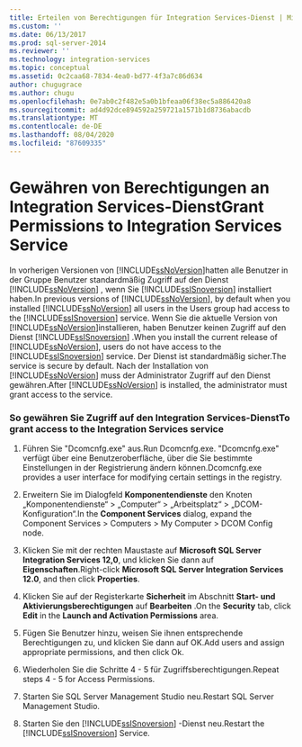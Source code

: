 ```yaml
---
title: Erteilen von Berechtigungen für Integration Services-Dienst | Microsoft-Dokumentation
ms.custom: ''
ms.date: 06/13/2017
ms.prod: sql-server-2014
ms.reviewer: ''
ms.technology: integration-services
ms.topic: conceptual
ms.assetid: 0c2caa68-7834-4ea0-bd77-4f3a7c86d634
author: chugugrace
ms.author: chugu
ms.openlocfilehash: 0e7ab0c2f482e5a0b1bfeaa06f38ec5a886420a8
ms.sourcegitcommit: ad4d92dce894592a259721a1571b1d8736abacdb
ms.translationtype: MT
ms.contentlocale: de-DE
ms.lasthandoff: 08/04/2020
ms.locfileid: "87609335"
---
```

# <a name="grant-permissions-to-integration-services-service"></a><span data-ttu-id="33755-102">Gewähren von Berechtigungen an Integration Services-Dienst</span><span class="sxs-lookup"><span data-stu-id="33755-102">Grant Permissions to Integration Services Service</span></span>
  <span data-ttu-id="33755-103">In vorherigen Versionen von [!INCLUDE[ssNoVersion](../includes/ssnoversion-md.md)]hatten alle Benutzer in der Gruppe Benutzer standardmäßig Zugriff auf den Dienst [!INCLUDE[ssNoVersion](../includes/ssnoversion-md.md)] , wenn Sie [!INCLUDE[ssISnoversion](../includes/ssisnoversion-md.md)] installiert haben.</span><span class="sxs-lookup"><span data-stu-id="33755-103">In previous versions of [!INCLUDE[ssNoVersion](../includes/ssnoversion-md.md)], by default when you installed [!INCLUDE[ssNoVersion](../includes/ssnoversion-md.md)] all users in the Users group had access to the [!INCLUDE[ssISnoversion](../includes/ssisnoversion-md.md)] service.</span></span> <span data-ttu-id="33755-104">Wenn Sie die aktuelle Version von [!INCLUDE[ssNoVersion](../includes/ssnoversion-md.md)]installieren, haben Benutzer keinen Zugriff auf den Dienst [!INCLUDE[ssISnoversion](../includes/ssisnoversion-md.md)] .</span><span class="sxs-lookup"><span data-stu-id="33755-104">When you install the current release of [!INCLUDE[ssNoVersion](../includes/ssnoversion-md.md)], users do not have access to the [!INCLUDE[ssISnoversion](../includes/ssisnoversion-md.md)] service.</span></span> <span data-ttu-id="33755-105">Der Dienst ist standardmäßig sicher.</span><span class="sxs-lookup"><span data-stu-id="33755-105">The service is secure by default.</span></span> <span data-ttu-id="33755-106">Nach der Installation von [!INCLUDE[ssNoVersion](../includes/ssnoversion-md.md)] muss der Administrator Zugriff auf den Dienst gewähren.</span><span class="sxs-lookup"><span data-stu-id="33755-106">After [!INCLUDE[ssNoVersion](../includes/ssnoversion-md.md)] is installed, the administrator must grant access to the service.</span></span>  
  
### <a name="to-grant-access-to-the-integration-services-service"></a><span data-ttu-id="33755-107">So gewähren Sie Zugriff auf den Integration Services-Dienst</span><span class="sxs-lookup"><span data-stu-id="33755-107">To grant access to the Integration Services service</span></span>  
  
1.  <span data-ttu-id="33755-108">Führen Sie "Dcomcnfg.exe" aus.</span><span class="sxs-lookup"><span data-stu-id="33755-108">Run Dcomcnfg.exe.</span></span> <span data-ttu-id="33755-109">"Dcomcnfg.exe" verfügt über eine Benutzeroberfläche, über die Sie bestimmte Einstellungen in der Registrierung ändern können.</span><span class="sxs-lookup"><span data-stu-id="33755-109">Dcomcnfg.exe provides a user interface for modifying certain settings in the registry.</span></span>  
  
2.  <span data-ttu-id="33755-110">Erweitern Sie im Dialogfeld **Komponentendienste** den Knoten „Komponentendienste“ > „Computer“ > „Arbeitsplatz“ > „DCOM-Konfiguration“.</span><span class="sxs-lookup"><span data-stu-id="33755-110">In the **Component Services** dialog, expand the Component Services > Computers > My Computer > DCOM Config node.</span></span>  
  
3.  <span data-ttu-id="33755-111">Klicken Sie mit der rechten Maustaste auf **Microsoft SQL Server Integration Services 12,0**, und klicken Sie dann auf **Eigenschaften**.</span><span class="sxs-lookup"><span data-stu-id="33755-111">Right-click **Microsoft SQL Server Integration Services 12.0**, and then click **Properties**.</span></span>  
  
4.  <span data-ttu-id="33755-112">Klicken Sie auf der Registerkarte **Sicherheit** im Abschnitt **Start- und Aktivierungsberechtigungen** auf **Bearbeiten** .</span><span class="sxs-lookup"><span data-stu-id="33755-112">On the **Security** tab, click **Edit** in the **Launch and Activation Permissions** area.</span></span>  
  
5.  <span data-ttu-id="33755-113">Fügen Sie Benutzer hinzu, weisen Sie ihnen entsprechende Berechtigungen zu, und klicken Sie dann auf OK.</span><span class="sxs-lookup"><span data-stu-id="33755-113">Add users and assign appropriate permissions, and then click Ok.</span></span>  
  
6.  <span data-ttu-id="33755-114">Wiederholen Sie die Schritte 4 - 5 für Zugriffsberechtigungen.</span><span class="sxs-lookup"><span data-stu-id="33755-114">Repeat steps 4 - 5 for Access Permissions.</span></span>  
  
7.  <span data-ttu-id="33755-115">Starten Sie SQL Server Management Studio neu.</span><span class="sxs-lookup"><span data-stu-id="33755-115">Restart SQL Server Management Studio.</span></span>  
  
8.  <span data-ttu-id="33755-116">Starten Sie den [!INCLUDE[ssISnoversion](../includes/ssisnoversion-md.md)] -Dienst neu.</span><span class="sxs-lookup"><span data-stu-id="33755-116">Restart the [!INCLUDE[ssISnoversion](../includes/ssisnoversion-md.md)] Service.</span></span>  
  
  

